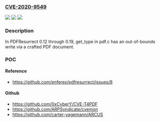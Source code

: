 ### [CVE-2020-9549](https://cve.mitre.org/cgi-bin/cvename.cgi?name=CVE-2020-9549)
![](https://img.shields.io/static/v1?label=Product&message=n%2Fa&color=blue)
![](https://img.shields.io/static/v1?label=Version&message=n%2Fa&color=blue)
![](https://img.shields.io/static/v1?label=Vulnerability&message=n%2Fa&color=brighgreen)

### Description

In PDFResurrect 0.12 through 0.19, get_type in pdf.c has an out-of-bounds write via a crafted PDF document.

### POC

#### Reference
- https://github.com/enferex/pdfresurrect/issues/8

#### Github
- https://github.com/0xCyberY/CVE-T4PDF
- https://github.com/ARPSyndicate/cvemon
- https://github.com/carter-yagemann/ARCUS

